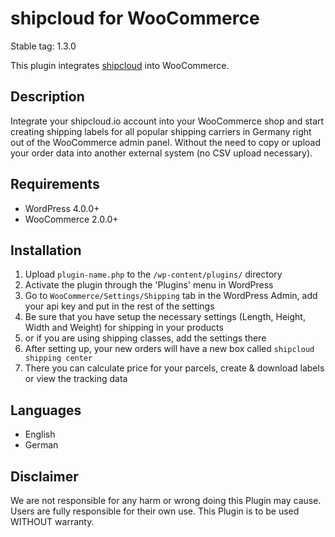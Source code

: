 # shipcloud for WooCommerce

Stable tag: 1.3.0

This plugin integrates [shipcloud](https://www.shipcloud.io) into WooCommerce.

## Description

Integrate your shipcloud.io account into your WooCommerce shop and start creating shipping labels
for all popular shipping carriers in Germany right out of the WooCommerce admin panel. Without the
need to copy or upload your order data into another external system (no CSV upload necessary).

## Requirements
- WordPress 4.0.0+
- WooCommerce 2.0.0+

## Installation
1. Upload `plugin-name.php` to the `/wp-content/plugins/` directory
2. Activate the plugin through the 'Plugins' menu in WordPress
3. Go to `WooCommerce/Settings/Shipping` tab in the WordPress Admin, add your api key and put in the rest of the settings
4. Be sure that you have setup the necessary settings (Length, Height, Width and Weight) for shipping in your products
5. or if you are using shipping classes, add the settings there
6. After setting up, your new orders will have a new box called `shipcloud shipping center`
8. There you can calculate price for your parcels, create & download labels or view the tracking data

## Languages
- English
- German

## Disclaimer
We are not responsible for any harm or wrong doing this Plugin may cause. Users are fully responsible for their own use. This Plugin is to be used WITHOUT warranty.
